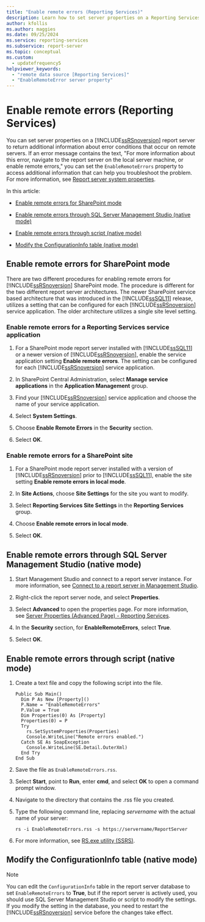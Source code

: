 ```yaml
---
title: "Enable remote errors (Reporting Services)"
description: Learn how to set server properties on a Reporting Services report server to return additional information about error conditions that occur on remote servers.
author: kfollis
ms.author: maggies
ms.date: 09/25/2024
ms.service: reporting-services
ms.subservice: report-server
ms.topic: conceptual
ms.custom:
  - updatefrequency5
helpviewer_keywords:
  - "remote data source [Reporting Services]"
  - "EnableRemoteError server property"
---
```

# Enable remote errors (Reporting Services)
  You can set server properties on a [!INCLUDE[ssRSnoversion](../../includes/ssrsnoversion-md.md)] report server to return additional information about error conditions that occur on remote servers. If an error message contains the text, "For more information about this error, navigate to the report server on the local server machine, or enable remote errors," you can set the `EnableRemoteErrors` property to access additional information that can help you troubleshoot the problem. For more information, see [Report server system properties](../../reporting-services/report-server-web-service/net-framework/reporting-services-properties-report-server-system-properties.md).  
  
 In this article:  
  
-   [Enable remote errors for SharePoint mode](#bkmk_sharepoint)  
  
-   [Enable remote errors through SQL Server Management Studio (native mode)](#bkmk_mgtStudio)  
  
-   [Enable remote errors through script (native mode)](#bkmk_script)  
  
-   [Modify the ConfigurationInfo table (native mode)](#bkmk_ConfigurationInfo)  
  
##  <a name="bkmk_sharepoint"></a> Enable remote errors for SharePoint mode  
 There are two different procedures for enabling remote errors for [!INCLUDE[ssRSnoversion](../../includes/ssrsnoversion-md.md)] SharePoint mode. The procedure is different for the two different report server architectures. The newer SharePoint service based architecture that was introduced in the [!INCLUDE[ssSQL11](../../includes/sssql11-md.md)] release, utilizes a setting that can be configured for each [!INCLUDE[ssRSnoversion](../../includes/ssrsnoversion-md.md)] service application. The older architecture utilizes a single site level setting.  
  
### Enable remote errors for a Reporting Services service application  
  
1.  For a SharePoint mode report server installed with [!INCLUDE[ssSQL11](../../includes/sssql11-md.md)] or a newer version of [!INCLUDE[ssRSnoversion](../../includes/ssrsnoversion-md.md)], enable the service application setting **Enable remote errors**. The setting can be configured for each [!INCLUDE[ssRSnoversion](../../includes/ssrsnoversion-md.md)] service application.  
  
1.  In SharePoint Central Administration, select **Manage service applications** in the **Application Management** group.  
  
1.  Find your [!INCLUDE[ssRSnoversion](../../includes/ssrsnoversion-md.md)] service application and choose the name of your service application.  
  
1.  Select **System Settings**.  
  
1.  Choose **Enable Remote Errors** in the **Security** section.  
  
1.  Select **OK**.  
  
### Enable remote errors for a SharePoint site  
  
1.  For a SharePoint mode report server installed with a version of [!INCLUDE[ssRSnoversion](../../includes/ssrsnoversion-md.md)] prior to [!INCLUDE[ssSQL11](../../includes/sssql11-md.md)], enable the site setting **Enable remote errors in local mode**.  
  
1.  In **Site Actions**, choose **Site Settings** for the site you want to modify.  
  
1.  Select **Reporting Services Site Settings** in the **Reporting Services** group.  
  
1.  Choose **Enable remote errors in local mode**.  
  
1.  Select **OK**.  
  
##  <a name="bkmk_mgtStudio"></a> Enable remote errors through SQL Server Management Studio (native mode)  
  
1.  Start Management Studio and connect to a report server instance. For more information, see [Connect to a report server in Management Studio](../../reporting-services/tools/connect-to-a-report-server-in-management-studio.md).  
  
1.  Right-click the report server node, and select **Properties**.  
  
1.  Select **Advanced** to open the properties page. For more information, see [Server Properties &#40;Advanced Page&#41; - Reporting Services](../../reporting-services/tools/server-properties-advanced-page-reporting-services.md).  
  
1.  In the **Security** section, for **EnableRemoteErrors**, select **True**.  
  
1.  Select **OK**.
  
##  <a name="bkmk_script"></a> Enable remote errors through script (native mode)  
  
1.  Create a text file and copy the following script into the file.  
  
    ```  
    Public Sub Main()  
      Dim P As New [Property]()  
      P.Name = "EnableRemoteErrors"  
      P.Value = True  
      Dim Properties(0) As [Property]  
      Properties(0) = P  
      Try  
        rs.SetSystemProperties(Properties)  
        Console.WriteLine("Remote errors enabled.")  
      Catch SE As SoapException  
        Console.WriteLine(SE.Detail.OuterXml)  
      End Try  
    End Sub  
    ```  
  
1.  Save the file as `EnableRemoteErrors.rss`.  
  
1.  Select **Start**, point to **Run**, enter **cmd**, and select **OK** to open a command prompt window.  
  
1.  Navigate to the directory that contains the .rss file you created.  
  
1.  Type the following command line, replacing *servername* with the actual name of your server:  
  
    ```  
    rs -i EnableRemoteErrors.rss -s https://servername/ReportServer  
    ```  
  
1.  For more information, see [RS.exe utility &#40;SSRS&#41;](../../reporting-services/tools/rs-exe-utility-ssrs.md).  
  
##  <a name="bkmk_ConfigurationInfo"></a> Modify the ConfigurationInfo table (native mode)  
  
> [!NOTE]  
>  You can edit the `ConfigurationInfo` table in the report server database to set `EnableRemoteErrors` to **True**, but if the report server is actively used, you should use SQL Server Management Studio or script to modify the settings. If you modify the setting in the database, you need to restart the [!INCLUDE[ssRSnoversion](../../includes/ssrsnoversion-md.md)] service before the changes take effect.  
  
  
